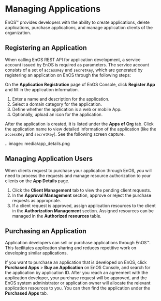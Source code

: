 # Managing Applications
EnOS™ provides developers with the ability to create applications, delete applications, purchase applications, and manage application clients of the organization.

## Registering an Application

When calling EnOS REST API for application development, a service account issued by EnOS is required as parameters. The service account consists of a set of `accessKey` and `secretKey`, which are generated by registering an application on EnOS through the following steps:

On the **Application Registration** page of EnOS Console, click **Register App** and fill in the application information.

1. Enter a name and description for the application.
2. Select a domain category for the application.
3. Define whether the application is a web or mobile App.
4. Optionally, upload an icon for the application.

After the application is created, it is listed under the **Apps of Org** tab. Click the application name to view detailed information of the application (like the `accessKey` and `secretKey`). See the following screen capture.

.. image:: media/app_details.png

<!--

You can also register resources such as menus, views, and data of the application so that you can assign different permissions to the application for different users. 

## Managing Application Resources

When you develop an application, the related resources in your organization are authorized for the application by default. To manage and allocate application resources to different users, take the following steps.

1. Click the application name under the **Apps of Org** tab to open the application details page.
2. Click the **Resource Registration** tab to view the list of application resources.
3. Under the table of resources, click the **Edit** button to start the editing mode.
4. Click **Add resource** and enter the resource ID and description in the pop-up window.

The created resources can be assigned to application users under the **Client Management** tab.

-->

## Managing Application Users

When clients request to purchase your application through EnOS, you will need to process the requests and manage resource authorization to your clients on the **App Details** page.

1. Click the **Client Management** tab to view the pending client requests.
2. In the **Approval Management** section, approve or reject the purchase requests as appropriate.
3. If a client request is approved, assign application resources to the client in the **Authorization Management** section. Assigned resources can be managed in the **Authorized resources** table.

## Purchasing an Application

Application developers can sell or purchase applications through EnOS™. This facilitates application sharing and reduces repetitive work on developing similar applications.

If you want to purchase an application that is developed on EnOS, click **Purchased Apps** > **Buy an Application** on EnOS Console, and search for the application by application ID. After you reach an agreement with the application developer, your purchase request will be approved, and the EnOS system administrator or application owner will allocate the relevant application resources to you. You can then find the application under the **Purchased Apps** tab.
